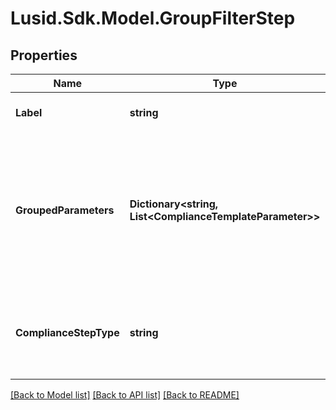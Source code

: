 # Lusid.Sdk.Model.GroupFilterStep

## Properties

Name | Type | Description | Notes
------------ | ------------- | ------------- | -------------
**Label** | **string** | The label of the compliance step | 
**GroupedParameters** | **Dictionary&lt;string, List&lt;ComplianceTemplateParameter&gt;&gt;** | Parameters required for the step. Some step types group parameters to differentiate between, for example, hard limit and warning threshold parameters | 
**ComplianceStepType** | **string** | . The available values are: FilterStep, GroupByStep, GroupFilterStep, BranchStep, RecombineStep | 

[[Back to Model list]](../README.md#documentation-for-models) [[Back to API list]](../README.md#documentation-for-api-endpoints) [[Back to README]](../README.md)

